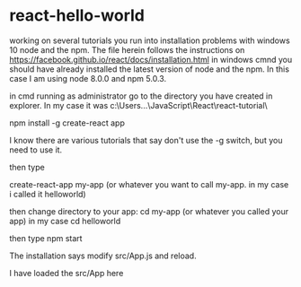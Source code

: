 # react-hello-world
working on several tutorials you run into installation problems with windows 10 node and the npm.
The file herein follows the instructions on https://facebook.github.io/react/docs/installation.html
in windows cmnd you should have already installed the latest version of node and the npm. In this case I am using node 
8.0.0 and npm 5.0.3. 

in cmd running as administrator
go to the directory you have created in explorer. 
In my case it was c:\Users...\JavaScript\React\react-tutorial\

npm install -g create-react app

I know there are various tutorials that say don't use the -g switch, but you need to use
it.

then type

create-react-app my-app (or whatever you want to call my-app. in my case i called it helloworld)

then change directory to your app:
cd my-app (or whatever you called your app)
in my case
cd helloworld

then type
npm start

The installation says modify src/App.js and reload.

I have loaded the src/App here

